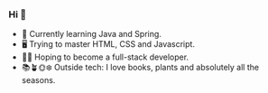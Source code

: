### Hi 👋

- 📌 Currently learning Java and Spring.
- 🖥️ Trying to master HTML, CSS and Javascript.
- 👩‍💻 Hoping to become a full-stack developer.
- 📚🪴🌞❄️ Outside tech: I love books, plants and absolutely all the seasons.


<!--
**AnetteKy/AnetteKy** is a ✨ _special_ ✨ repository because its `README.md` (this file) appears on your GitHub profile.

Here are some ideas to get you started:

- 🔭 I’m currently working on ...
- 🌱 I’m currently learning ...
- 👯 I’m looking to collaborate on ...
- 🤔 I’m looking for help with ...
- 💬 Ask me about ...
- 📫 How to reach me: ...
- 😄 Pronouns: ...
- ⚡ Fun fact: ...
-->
